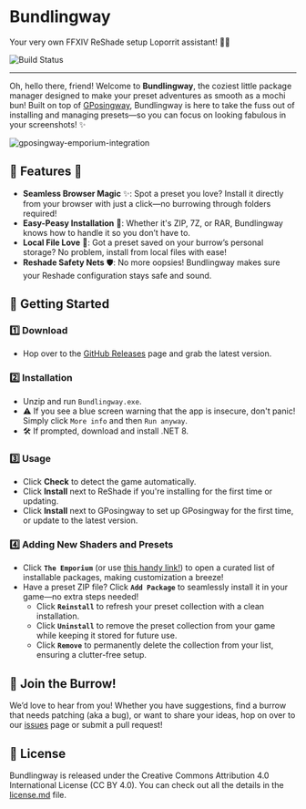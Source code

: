 # Bundlingway
Your very own FFXIV ReShade setup Loporrit assistant! 🌙🐰

![Build Status](https://github.com/gposingway/bundlingway/actions/workflows/release.yml/badge.svg)  

---

Oh, hello there, friend! Welcome to **Bundlingway**, the coziest little package manager designed to make your preset adventures as smooth as a mochi bun! Built on top of [GPosingway](https://github.com/gposingway/gposingway), Bundlingway is here to take the fuss out of installing and managing presets—so you can focus on looking fabulous in your screenshots! ✨

![gposingway-emporium-integration](https://github.com/user-attachments/assets/354f1105-06bc-4376-aab6-d5b0a37aac81)


## 🌟 Features 🌟

- **Seamless Browser Magic** ✨: Spot a preset you love? Install it directly from your browser with just a click—no burrowing through folders required!
- **Easy-Peasy Installation** 🎀: Whether it's ZIP, 7Z, or RAR, Bundlingway knows how to handle it so you don’t have to.
- **Local File Love** 📂: Got a preset saved on your burrow’s personal storage? No problem, install from local files with ease!
- **Reshade Safety Nets** 🛡️: No more oopsies! Bundlingway makes sure your Reshade configuration stays safe and sound.

## 🚀 Getting Started

### 1️⃣ Download
- Hop over to the [GitHub Releases]([https://github.com/bundlingway/bundlingway/releases](https://github.com/gposingway/bundlingway/releases/latest)) page and grab the latest version.

### 2️⃣ Installation
- Unzip and run `Bundlingway.exe`.
- ⚠️ If you see a blue screen warning that the app is insecure, don't panic! Simply click `More info` and then `Run anyway`.
- 🛠️ If prompted, download and install .NET 8.

### 3️⃣ Usage
- Click **Check** to detect the game automatically.
- Click **Install** next to ReShade if you're installing for the first time or updating.
- Click **Install** next to GPosingway to set up GPosingway for the first time, or update to the latest version.

### 4️⃣ Adding New Shaders and Presets
- Click **`The Emporium`** (or use [this handy link!](https://gposingway.github.io/bundlingways-emporium/#!?q=)) to open a curated list of installable packages, making customization a breeze!
- Have a preset ZIP file? Click **`Add Package`** to seamlessly install it in your game—no extra steps needed!
  - Click **`Reinstall`** to refresh your preset collection with a clean installation.
  - Click **`Uninstall`** to remove the preset collection from your game while keeping it stored for future use.
  - Click **`Remove`** to permanently delete the collection from your list, ensuring a clutter-free setup.

## 🐾 Join the Burrow!

We’d love to hear from you! Whether you have suggestions, find a burrow that needs patching (aka a bug), or want to share your ideas, hop on over to our [issues](https://github.com/gposingway/bundlingway/issues) page or submit a pull request!

## 📜 License

Bundlingway is released under the Creative Commons Attribution 4.0 International License (CC BY 4.0). You can check out all the details in the [license.md](license.md) file.

